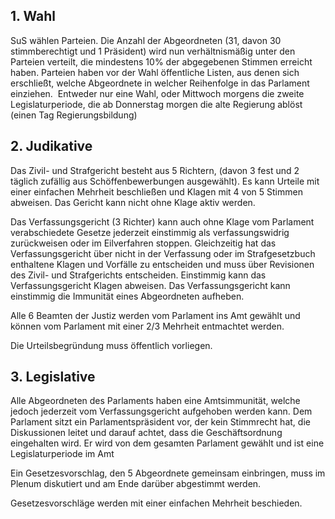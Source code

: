 ## 1. Wahl

SuS wählen Parteien. Die Anzahl der Abgeordneten (31, davon 30 stimmberechtigt und 1 Präsident) wird nun verhältnismäßig unter den Parteien verteilt, die mindestens 10% der abgegebenen Stimmen erreicht haben. Parteien haben vor der Wahl öffentliche Listen, aus denen sich erschließt, welche Abgeordnete in welcher Reihenfolge in das Parlament einziehen.  Entweder nur eine Wahl, oder Mittwoch morgens die zweite Legislaturperiode, die ab Donnerstag morgen die alte Regierung ablöst (einen Tag Regierungsbildung)

## 2. Judikative

Das Zivil- und Strafgericht besteht aus 5 Richtern, (davon 3 fest und 2 täglich zufällig aus Schöffenbewerbungen ausgewählt). Es kann Urteile mit einer einfachen Mehrheit beschließen und Klagen mit 4 von 5 Stimmen abweisen. Das Gericht kann nicht ohne Klage aktiv werden.

Das Verfassungsgericht (3 Richter) kann auch ohne Klage vom Parlament verabschiedete Gesetze jederzeit einstimmig als verfassungswidrig zurückweisen oder im Eilverfahren stoppen. Gleichzeitig hat das Verfassungsgericht über nicht in der Verfassung oder im Strafgesetzbuch enthaltene Klagen und Vorfälle zu entscheiden und muss über Revisionen des Zivil- und Strafgerichts entscheiden. Einstimmig kann das Verfassungsgericht Klagen abweisen. Das Verfassungsgericht kann einstimmig die Immunität eines Abgeordneten aufheben.

Alle 6 Beamten der Justiz werden vom Parlament ins Amt gewählt und können vom Parlament mit einer 2/3 Mehrheit entmachtet werden. 

Die Urteilsbegründung muss öffentlich vorliegen.

## 3. Legislative

Alle Abgeordneten des Parlaments haben eine Amtsimmunität, welche jedoch jederzeit vom Verfassungsgericht aufgehoben werden kann. 
Dem Parlament sitzt ein Parlamentspräsident vor, der kein Stimmrecht hat, die Diskussionen leitet und darauf achtet, dass die Geschäftsordnung eingehalten wird. Er wird von dem gesamten Parlament gewählt und ist eine Legislaturperiode im Amt

Ein Gesetzesvorschlag, den 5 Abgeordnete gemeinsam einbringen, muss im Plenum diskutiert und am Ende darüber abgestimmt werden. 

Gesetzesvorschläge werden mit einer einfachen Mehrheit beschieden. 
